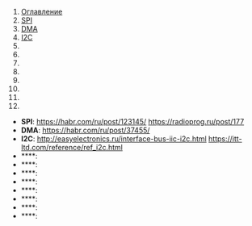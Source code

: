 1. [Оглавление](https://github.com/Nethius/cheatsheet/blob/main/README.md)
1. [SPI](#1)
1. [DMA](#2)
1. [I2C](#3)
1. [](#4)
1. [](#5)
1. [](#6)
1. [](#7)
1. [](#8)
1. [](#9)
1. [](#10)
1. [](#11)

* **SPI**: <a name="1"></a> https://habr.com/ru/post/123145/ https://radioprog.ru/post/177
* **DMA**: <a name="2"></a> https://habr.com/ru/post/37455/
* **I2C**: <a name="3"></a> http://easyelectronics.ru/interface-bus-iic-i2c.html https://itt-ltd.com/reference/ref_i2c.html
* ****: <a name="4"></a>
* ****: <a name="5"></a>
* ****: <a name="6"></a>
* ****: <a name="7"></a>
* ****: <a name="8"></a>
* ****: <a name="9"></a>
* ****: <a name="10"></a>
* ****: <a name="11"></a>